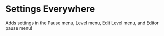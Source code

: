 # Settings Everywhere

Adds settings in the Pause menu, Level menu, Edit Level menu, and Editor pause menu!